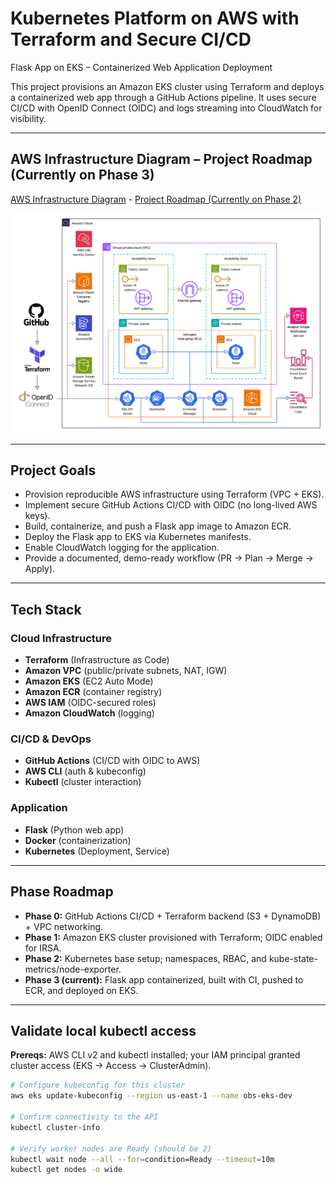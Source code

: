 # Kubernetes Platform on AWS with Terraform and Secure CI/CD

Flask App on EKS – Containerized Web Application Deployment  

This project provisions an Amazon EKS cluster using Terraform and deploys a containerized web app through a GitHub Actions pipeline. It uses secure CI/CD with OpenID Connect (OIDC) and logs streaming into CloudWatch for visibility.

---

## AWS Infrastructure Diagram – Project Roadmap (Currently on Phase 3)

[AWS Infrastructure Diagram](https://github.com/adma224/cloud-native-eks-platform/blob/main/diagrams/EKS-project.png) - [Project Roadmap (Currently on Phase 2)](https://github.com/adma224/cloud-native-eks-platform/wiki/Project-Roadmap)

![Architecture Diagram](https://github.com/adma224/cloud-native-eks-platform/blob/main/diagrams/EKS-project.png)

---

## Project Goals
- Provision reproducible AWS infrastructure using Terraform (VPC + EKS).  
- Implement secure GitHub Actions CI/CD with OIDC (no long-lived AWS keys).  
- Build, containerize, and push a Flask app image to Amazon ECR.  
- Deploy the Flask app to EKS via Kubernetes manifests.  
- Enable CloudWatch logging for the application.  
- Provide a documented, demo-ready workflow (PR → Plan → Merge → Apply).  

---

## Tech Stack

### Cloud Infrastructure
- **Terraform** (Infrastructure as Code)  
- **Amazon VPC** (public/private subnets, NAT, IGW)  
- **Amazon EKS** (EC2 Auto Mode)  
- **Amazon ECR** (container registry)  
- **AWS IAM** (OIDC-secured roles)  
- **Amazon CloudWatch** (logging)  

### CI/CD & DevOps
- **GitHub Actions** (CI/CD with OIDC to AWS)  
- **AWS CLI** (auth & kubeconfig)  
- **Kubectl** (cluster interaction)  

### Application
- **Flask** (Python web app)  
- **Docker** (containerization)  
- **Kubernetes** (Deployment, Service)  

---

## Phase Roadmap
- **Phase 0:** GitHub Actions CI/CD + Terraform backend (S3 + DynamoDB) + VPC networking.  
- **Phase 1:** Amazon EKS cluster provisioned with Terraform; OIDC enabled for IRSA.  
- **Phase 2:** Kubernetes base setup; namespaces, RBAC, and kube-state-metrics/node-exporter.  
- **Phase 3 (current):** Flask app containerized, built with CI, pushed to ECR, and deployed on EKS.  

---

## Validate local kubectl access

**Prereqs:** AWS CLI v2 and kubectl installed; your IAM principal granted cluster access (EKS → Access → ClusterAdmin).

```bash
# Configure kubeconfig for this cluster
aws eks update-kubeconfig --region us-east-1 --name obs-eks-dev

# Confirm connectivity to the API
kubectl cluster-info

# Verify worker nodes are Ready (should be 2)
kubectl wait node --all --for=condition=Ready --timeout=10m
kubectl get nodes -o wide
